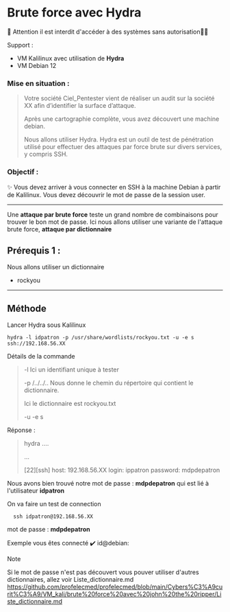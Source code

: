 # Brute force avec Hydra

🚩 Attention il est interdit d'accéder à des systèmes sans autorisation🏴‍☠️

Support : 

* VM Kalilinux avec utilisation de **Hydra**
* VM Debian 12

### Mise en situation :
>  Votre société Ciel_Pentester vient de réaliser un audit sur la société XX afin d’identifier la surface d’attaque.
>
> Après une cartographie complète, vous avez découvert une machine debian.
>
> Nous allons utiliser Hydra. Hydra est un outil de test de pénétration utilisé pour effectuer des attaques par force brute sur divers services, y compris SSH.

### Objectif :

✨ Vous devez arriver à vous connecter en SSH à la machine Debian à partir de Kalilinux. Vous devez découvrir le mot de passe de la session user.

-----
Une **attaque par brute force** teste un grand nombre de combinaisons pour trouver le bon mot de passe.
Ici nous allons utiliser une variante de l'attaque brute force, **attaque par dictionnaire**


## Prérequis 1 :

Nous allons utiliser un dictionnaire

* rockyou



-----

## Méthode

Lancer Hydra sous Kalilinux

    hydra -l idpatron -p /usr/share/wordlists/rockyou.txt -u -e s ssh://192.168.56.XX

Détails de la commande
>
> -l Ici un identifiant unique à tester
>
> -p /../../.. Nous donne le chemin du répertoire qui contient le dictionnaire.
>
>Ici le dictionnaire est rockyou.txt
>
>-u
>-e
>s
> 


Réponse :
>
> hydra ....
>
>...
>
>[22][ssh] host: 192.168.56.XX  login: ippatron  password: mdpdepatron
>

Nous avons bien trouvé notre mot de passe : **mdpdepatron** qui est lié à l'utilisateur **idpatron**

On va faire un test de connection

      ssh idpatron@192.168.56.XX
  
mot de passe : **mdpdepatron**

Exemple vous êtes connecté  ✔️  id@debian:


> [!NOTE]
> Si le mot de passe n'est pas découvert vous pouver utiliser d'autres dictionnaires, allez voir Liste_dictionnaire.md
> https://github.com/profelecmed/profelecmed/blob/main/Cybers%C3%A9curit%C3%A9/VM_kali/brute%20force%20avec%20john%20the%20ripper/Liste_dictionnaire.md

